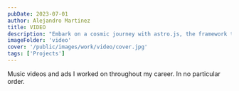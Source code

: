 ```yaml
---
pubDate: 2023-07-01
author: Alejandro Martinez
title: VIDEO
description: "Embark on a cosmic journey with astro.js, the framework that makes interstellar development a breeze. Pair it with Tailwind CSS for a design that's out of this world"
imageFolder: 'video'
cover: '/public/images/work/video/cover.jpg'
tags: ['Projects']
---
```


Music videos and ads I worked on throughout my career. In no particular order.
